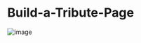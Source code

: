 # Build-a-Tribute-Page
![image](https://user-images.githubusercontent.com/119621847/205140980-3a2e0f5e-92cc-4099-9c58-5716f62a5458.png)
